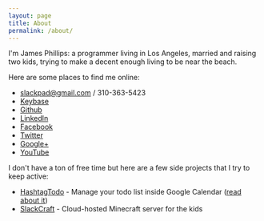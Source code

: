 ```yaml
---
layout: page
title: About
permalink: /about/
---
```


I'm James Phillips: a programmer living in Los Angeles, married and raising two kids, trying to make a decent enough living to be near the beach.

Here are some places to find me online:

 * slackpad@gmail.com / 310-363-5423
 * [Keybase](https://keybase.io/slackpad)
 * [Github](https://github.com/slackpad)
 * [LinkedIn](https://www.linkedin.com/in/phillipsjamesr)
 * [Facebook](https://www.facebook.com/slackpad)
 * [Twitter](https://twitter.com/slackpad)
 * [Google+](https://plus.google.com/105505551535691675728/posts)
 * [YouTube](http://www.youtube.com/slackpad)

I don't have a ton of free time but here are a few side projects that I try to keep active:

 * [HashtagTodo](https://www.hashtagtodo.com/) - Manage your todo list inside Google Calendar ([read about it](/startups/hashtagtodo/programming/2015/08/14/seriously-a-todo-list.html))
 * [SlackCraft](http://mc.slackpad.com) - Cloud-hosted Minecraft server for the kids
